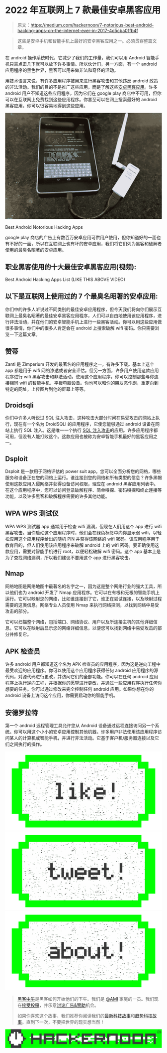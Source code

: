 # 2022 年互联网上 7 款最佳安卓黑客应用

> 原文：<https://medium.com/hackernoon/7-notorious-best-android-hacking-apps-on-the-internet-ever-in-2017-4d5cba01fb4f>

> 这些是安卓手机和智能手机上最好的安卓黑客应用之一。必须贯穿整篇文章。

在 android 操作系统时代，它减少了我们的工作量，我们可以用 Android 智能手机只需点击几下就可以放下许多事情。所以伙计们，另一方面，有一个 android 应用程序的黑色世界，黑客可以用来做非法和奇怪的活动。

用技术语言来说，有许多应用程序被用来进行黑客攻击和其他违反 android 政策的非法活动。我们的目的不是推广这些应用，而是了解这些[安卓黑客应用](https://techdator.net/best-wifi-hacking-apps-android/)。许多 android 用户不知道这些应用程序，因为它们在 google play 商店中不可用，但你可以在互联网上免费找到这些应用程序。你甚至可以在网上搜索最好的 android 黑客应用，你可以很容易地得到这些应用。

![](img/3bf82cbf9ead5306356024ee7dbbaf87.png)

Best Android Notorious Hacking Apps

google play 商店的广告上有数百万安卓应用可供用户使用，但你知道好的一面也有不好的一面，所以在互联网上也有坏的安卓应用，我们将它们列为黑客和破解者使用的最臭名昭著的安卓应用。

## 职业黑客使用的十大最佳安卓黑客应用(视频):

Best Android Hacking Apps List (LIKE THIS ABOVE VIDEO)

## 以下是互联网上使用过的 7 个最臭名昭著的安卓应用:

你们中的许多人听说过不同类别的最佳安卓应用程序，但今天我们将向你们展示互联网上最臭名昭著的最佳安卓黑客应用程序，人们可以自由地使用该应用程序，进行非法活动，并在他们的安卓智能手机上进行一些黑客活动。你可以用这些应用做很多事情，你们中的很多人肯定会在 android 上搜索破解 wifi 密码。你只需要浏览一下这篇文章。

## 赞蒂

Zanti 是 Zimperium 开发的最著名的应用程序之一，有许多下载。基本上这个 app 都是用于 wifi 网络渗透或者安全评估。但另一方面，许多用户使用这款应用程序进行 wifi 黑客攻击和非法活动。使用这个应用程序，你可以控制那些与你连接相同 wifi 的智能手机、平板电脑设备。你也可以和你的朋友恶作剧，重定向到特定的网址，上传图片到他的屏幕上等等。

## Droidsqli

你们中许多人听说过 SQL 注入攻击，这种攻击大部分时间在易受攻击的网站上执行，现在有一个名为 DroidSQLI 的应用程序，它使您能够通过 android 设备在网站上执行 SQL 注入。这是唯一一个执行 [SQL 注入攻击](http://en.wikipedia.org/wiki/SQL_injection)的应用。许多应用程序都可用，但没有人能打败这个。这款应用也被称为安卓智能手机最好的黑客应用之一。

## Dsploit

Dsploit 是一款用于网络评估的 power suit app。您可以全面分析您的网络，哪些服务和设备正在您的网络上运行。谁连接到您的网络和所有类型的信息？许多黑帽使用这款应用入侵网络并获得设备访问权限，理应在 android 黑客应用列表中。在这个应用程序中，您可以访问登录破解程序、简单嗅探、密码嗅探和终止连接等功能，以及许多黑客和破解程序需要的许多其他功能。

## WPA WPS 测试仪

WPA WPS 测试器 app 通常用于检查 wifi 漏洞，但现在人们用这个 app 进行 wifi 黑客攻击。当你启动这个应用程序时，他们会在绿色标签中向你显示弱 wifi，以轻松应用这个应用程序给出的随机 PIN 并获得该网络的 wifi 密码。该应用程序用于教育目的，但人们使用该应用程序来破解 android 上的 wifi 密码。要正确使用这款应用，需要对智能手机进行 root，以便轻松破解 wifi 密码。这个 app 基本上是为了查找网络漏洞，所以我们建议不要用这个 app 进行黑客攻击。

## Nmap

网络地图是网络地图中最著名的名字之一，因为这是整个网络行业的强大工具，所以他们也为 android 开发了 Nmap 应用程序。它可以在有根和无根的智能手机上运行。它可以映射您的网络，比如谁连接到了它，谁正在尝试连接，以及映射过程需要的这类信息。网络专业人员使用 Nmap 来执行网络探测，以找到网络中易受攻击的部分。

它可以扫描整个网络，包括端口、网络协议、用户以及所连接主机的其他详细信息。它可以在映射后显示您的网络详细信息，以便您可以找到网络中易受攻击的部分并修复它。

## APK 检查员

许多 android 用户都知道这个名为 APK 检查员的应用程序，因为这是逆向工程中最受欢迎的应用程序。你可以使用这个应用程序获得任何 android 应用程序的源代码，对源代码进行更改，并访问它们的全部功能。你可以在任何 android 应用程序上执行逆向工程，并根据你的愿望进行更改，并通过一些应用程序执行任何你想要的任务。你可以通过修改来完全控制任何 android 应用。如果你想在你的 android 设备上访问这个应用，你需要启动你的智能手机。

## 安德罗拉特

第一个 android 远程管理工具允许您从 Android 设备通过远程连接访问另一个系统。你可以用这个小小的安卓应用控制其他机器。许多用户非法使用该应用程序访问某人的计算机或智能手机，并进行非法活动。它基于客户机/服务器连接以及它们之间执行的操作。

[![](img/50ef4044ecd4e250b5d50f368b775d38.png)](http://bit.ly/HackernoonFB)[![](img/979d9a46439d5aebbdcdca574e21dc81.png)](https://goo.gl/k7XYbx)[![](img/2930ba6bd2c12218fdbbf7e02c8746ff.png)](https://goo.gl/4ofytp)

> [黑客中午](http://bit.ly/Hackernoon)是黑客如何开始他们的下午。我们是 [@AMI](http://bit.ly/atAMIatAMI) 家庭的一员。我们现在[接受投稿](http://bit.ly/hackernoonsubmission)，并乐意[讨论广告&赞助](mailto:partners@amipublications.com)机会。
> 
> 如果你喜欢这个故事，我们推荐你阅读我们的[最新科技故事](http://bit.ly/hackernoonlatestt)和[趋势科技故事](https://hackernoon.com/trending)。直到下一次，不要把世界的现实想当然！

![](img/be0ca55ba73a573dce11effb2ee80d56.png)